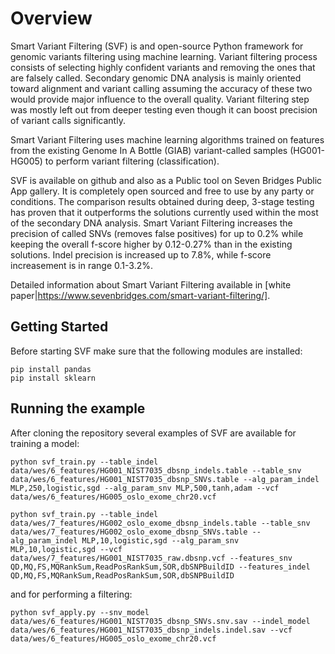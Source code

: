 # Overview  

Smart Variant Filtering (SVF) is and open-source Python framework for genomic variants filtering using machine learning.
Variant filtering process consists of selecting highly confident variants and removing the ones that are falsely called. Secondary genomic DNA analysis is mainly oriented toward alignment and variant calling assuming the accuracy of these two would provide major influence to the overall quality. Variant filtering step was mostly left out from deeper testing even though it can boost precision of variant calls significantly.

Smart Variant Filtering uses machine learning algorithms trained on features from the existing Genome In A Bottle (GIAB) variant-called samples (HG001-HG005) to perform variant filtering (classification). 

SVF is available on github and also as a Public tool on Seven Bridges Public App gallery. It is completely open sourced and free to use by any party or conditions. The comparison results obtained during deep, 3-stage testing has proven that it outperforms the solutions currently used within the most of the secondary DNA analysis. Smart Variant Filtering increases the precision of called SNVs (removes false positives) for up to 0.2% while keeping the overall f-score higher by 0.12-0.27% than in the existing solutions. Indel precision is increased up to 7.8%, while f-score increasement is in range 0.1-3.2%.

Detailed information about Smart Variant Filtering available in [white paper|https://www.sevenbridges.com/smart-variant-filtering/].

## Getting Started

Before starting SVF make sure that the following modules are installed: 

```
pip install pandas
pip install sklearn
```

## Running the example
After cloning the repository several examples of SVF are available for training a model:

```
python svf_train.py --table_indel data/wes/6_features/HG001_NIST7035_dbsnp_indels.table --table_snv data/wes/6_features/HG001_NIST7035_dbsnp_SNVs.table --alg_param_indel MLP,250,logistic,sgd --alg_param_snv MLP,500,tanh,adam --vcf data/wes/6_features/HG005_oslo_exome_chr20.vcf
    
python svf_train.py --table_indel data/wes/7_features/HG002_oslo_exome_dbsnp_indels.table --table_snv data/wes/7_features/HG002_oslo_exome_dbsnp_SNVs.table --alg_param_indel MLP,10,logistic,sgd --alg_param_snv MLP,10,logistic,sgd --vcf data/wes/7_features/HG001_NIST7035_raw.dbsnp.vcf --features_snv QD,MQ,FS,MQRankSum,ReadPosRankSum,SOR,dbSNPBuildID --features_indel QD,MQ,FS,MQRankSum,ReadPosRankSum,SOR,dbSNPBuildID

```
and for performing a filtering:

```
python svf_apply.py --snv_model data/wes/6_features/HG001_NIST7035_dbsnp_SNVs.snv.sav --indel_model data/wes/6_features/HG001_NIST7035_dbsnp_indels.indel.sav --vcf data/wes/6_features/HG005_oslo_exome_chr20.vcf
    
```
